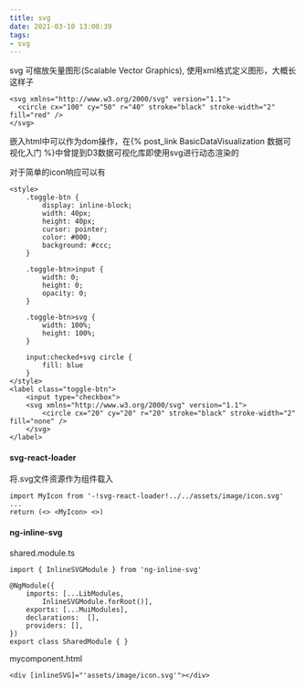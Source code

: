 ```yaml
---
title: svg
date: 2021-03-10 13:00:39
tags:
- svg
---
```

svg 可缩放矢量图形(Scalable Vector Graphics), 使用xml格式定义图形，大概长这样子
```
<svg xmlns="http://www.w3.org/2000/svg" version="1.1">
  <circle cx="100" cy="50" r="40" stroke="black" stroke-width="2" fill="red" />
</svg>
```
嵌入html中可以作为dom操作，在{% post_link BasicDataVisualization 数据可视化入门 %}中曾提到D3数据可视化库即使用svg进行动态渲染的

对于简单的icon响应可以有
```
<style>
    .toggle-btn {
        display: inline-block;
        width: 40px;
        height: 40px;
        cursor: pointer;
        color: #000;
        background: #ccc;
    }

    .toggle-btn>input {
        width: 0;
        height: 0;
        opacity: 0;
    }

    .toggle-btn>svg {
        width: 100%;
        height: 100%;
    }

    input:checked+svg circle {
        fill: blue
    }
</style>
<label class="toggle-btn">
    <input type="checkbox">
    <svg xmlns="http://www.w3.org/2000/svg" version="1.1">
        <circle cx="20" cy="20" r="20" stroke="black" stroke-width="2" fill="none" />
    </svg>
</label>
```
#### svg-react-loader
将.svg文件资源作为组件载入
```
import MyIcon from '-!svg-react-loader!../../assets/image/icon.svg'
...
return (<> <MyIcon> <>)
```
#### ng-inline-svg
shared.module.ts
```
import { InlineSVGModule } from 'ng-inline-svg'

@NgModule({
    imports: [...LibModules,
        InlineSVGModule.forRoot()],
    exports: [...MuiModules],
    declarations:  [],
    providers: [],
})
export class SharedModule { }
```
mycomponent.html
```
<div [inlineSVG]="'assets/image/icon.svg'"></div>
```